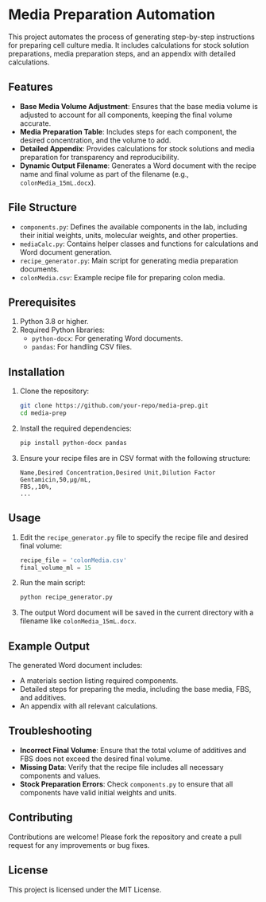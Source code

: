 
# Media Preparation Automation

This project automates the process of generating step-by-step instructions for preparing cell culture media. It includes calculations for stock solution preparations, media preparation steps, and an appendix with detailed calculations.

## Features

- **Base Media Volume Adjustment**: Ensures that the base media volume is adjusted to account for all components, keeping the final volume accurate.
- **Media Preparation Table**: Includes steps for each component, the desired concentration, and the volume to add.
- **Detailed Appendix**: Provides calculations for stock solutions and media preparation for transparency and reproducibility.
- **Dynamic Output Filename**: Generates a Word document with the recipe name and final volume as part of the filename (e.g., `colonMedia_15mL.docx`).

## File Structure

- `components.py`: Defines the available components in the lab, including their initial weights, units, molecular weights, and other properties.
- `mediaCalc.py`: Contains helper classes and functions for calculations and Word document generation.
- `recipe_generator.py`: Main script for generating media preparation documents.
- `colonMedia.csv`: Example recipe file for preparing colon media.

## Prerequisites

1. Python 3.8 or higher.
2. Required Python libraries:
   - `python-docx`: For generating Word documents.
   - `pandas`: For handling CSV files.

## Installation

1. Clone the repository:
   ```bash
   git clone https://github.com/your-repo/media-prep.git
   cd media-prep
   ```

2. Install the required dependencies:
   ```bash
   pip install python-docx pandas
   ```

3. Ensure your recipe files are in CSV format with the following structure:
   ```
   Name,Desired Concentration,Desired Unit,Dilution Factor
   Gentamicin,50,μg/mL,
   FBS,,10%,
   ...
   ```

## Usage

1. Edit the `recipe_generator.py` file to specify the recipe file and desired final volume:
   ```python
   recipe_file = 'colonMedia.csv'
   final_volume_ml = 15
   ```

2. Run the main script:
   ```bash
   python recipe_generator.py
   ```

3. The output Word document will be saved in the current directory with a filename like `colonMedia_15mL.docx`.

## Example Output

The generated Word document includes:
- A materials section listing required components.
- Detailed steps for preparing the media, including the base media, FBS, and additives.
- An appendix with all relevant calculations.

## Troubleshooting

- **Incorrect Final Volume**: Ensure that the total volume of additives and FBS does not exceed the desired final volume.
- **Missing Data**: Verify that the recipe file includes all necessary components and values.
- **Stock Preparation Errors**: Check `components.py` to ensure that all components have valid initial weights and units.

## Contributing

Contributions are welcome! Please fork the repository and create a pull request for any improvements or bug fixes.

## License

This project is licensed under the MIT License.
